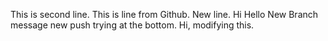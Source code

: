 <!-- Hi, this is a new. -->

This is second line.
This is line from Github.
New line.
Hi
Hello
New Branch message
new push trying at the bottom.
Hi, modifying this.
